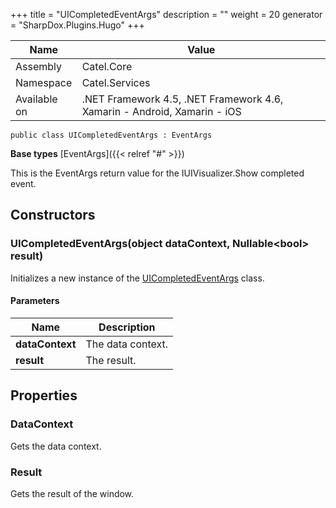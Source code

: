 

+++
title = "UICompletedEventArgs" 
description = ""
weight = 20
generator = "SharpDox.Plugins.Hugo"
+++

Name|Value
---|---
Assembly|Catel.Core
Namespace|Catel.Services
Available on|.NET Framework 4.5, .NET Framework 4.6, Xamarin - Android, Xamarin - iOS

```
public class UICompletedEventArgs : EventArgs
```

**Base types**
[EventArgs]({{< relref "#" >}})

This is the EventArgs return value for the IUIVisualizer.Show completed event.

## Constructors

### UICompletedEventArgs(object dataContext, Nullable&lt;bool&gt; result)

Initializes a new instance of the [UICompletedEventArgs](#) class.

#### Parameters

Name|Description
---|---
**dataContext**|The data context.
**result**|The result.

## Properties

### DataContext

Gets the data context.

### Result

Gets the result of the window.


